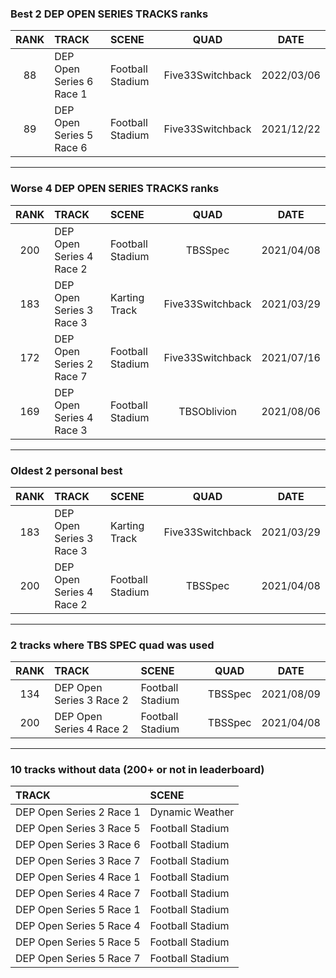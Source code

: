 ### Best 2 DEP OPEN SERIES TRACKS ranks
|RANK|TRACK|SCENE|QUAD|DATE|
|:---:|:---|:---|:---:|:---:|
|88|DEP Open Series 6 Race 1|Football Stadium|Five33Switchback|2022/03/06|
|89|DEP Open Series 5 Race 6|Football Stadium|Five33Switchback|2021/12/22|
---
### Worse 4 DEP OPEN SERIES TRACKS ranks
|RANK|TRACK|SCENE|QUAD|DATE|
|:---:|:---|:---|:---:|:---:|
|200|DEP Open Series 4 Race 2|Football Stadium|TBSSpec|2021/04/08|
|183|DEP Open Series 3 Race 3|Karting Track|Five33Switchback|2021/03/29|
|172|DEP Open Series 2 Race 7|Football Stadium|Five33Switchback|2021/07/16|
|169|DEP Open Series 4 Race 3|Football Stadium|TBSOblivion|2021/08/06|
---
### Oldest 2 personal best
|RANK|TRACK|SCENE|QUAD|DATE|
|:---:|:---|:---|:---:|:---:|
|183|DEP Open Series 3 Race 3|Karting Track|Five33Switchback|2021/03/29|
|200|DEP Open Series 4 Race 2|Football Stadium|TBSSpec|2021/04/08|
---
### 2 tracks where TBS SPEC quad was used
|RANK|TRACK|SCENE|QUAD|DATE|
|:---:|:---|:---|:---:|:---:|
|134|DEP Open Series 3 Race 2|Football Stadium|TBSSpec|2021/08/09|
|200|DEP Open Series 4 Race 2|Football Stadium|TBSSpec|2021/04/08|
---
### 10 tracks without data (200+ or not in leaderboard)
|TRACK|SCENE|
|:---|:---|
|DEP Open Series 2 Race 1|Dynamic Weather|
|DEP Open Series 3 Race 5|Football Stadium|
|DEP Open Series 3 Race 6|Football Stadium|
|DEP Open Series 3 Race 7|Football Stadium|
|DEP Open Series 4 Race 1|Football Stadium|
|DEP Open Series 4 Race 7|Football Stadium|
|DEP Open Series 5 Race 1|Football Stadium|
|DEP Open Series 5 Race 4|Football Stadium|
|DEP Open Series 5 Race 5|Football Stadium|
|DEP Open Series 5 Race 7|Football Stadium|
